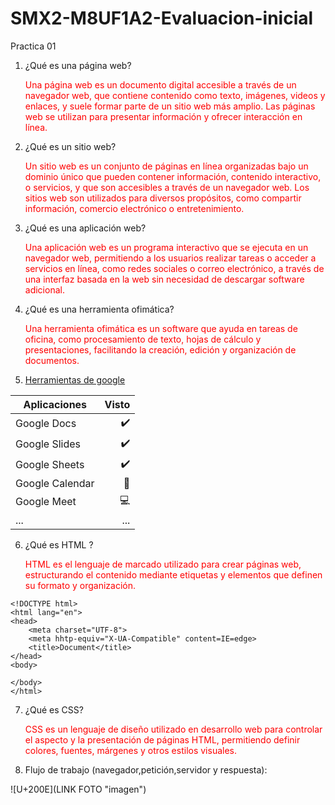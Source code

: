 # SMX2-M8UF1A2-Evaluacion-inicial

Practica 01

1. ¿Qué es una página web?


    <FONT COLOR="RED"> Una página web es un documento digital accesible a través de un navegador web, que contiene contenido como texto, imágenes, videos y enlaces, y suele formar parte de un sitio web más amplio. Las páginas web se utilizan para presentar información y ofrecer interacción en línea.</FONT>


2. ¿Qué es un sitio web?


    <FONT COLOR="RED"> Un sitio web es un conjunto de páginas en línea organizadas bajo un dominio único que pueden contener información, contenido interactivo, o servicios, y que son accesibles a través de un navegador web. Los sitios web son utilizados para diversos propósitos, como compartir información, comercio electrónico o entretenimiento.</FONT>

3. ¿Qué es una aplicación web?


    <FONT COLOR="RED"> Una aplicación web es un programa interactivo que se ejecuta en un navegador web, permitiendo a los usuarios realizar tareas o acceder a servicios en línea, como redes sociales o correo electrónico, a través de una interfaz basada en la web sin necesidad de descargar software adicional.</FONT>

4. ¿Qué es una herramienta ofimática?


    <FONT COLOR="RED"> Una herramienta ofimática es un software que ayuda en tareas de oficina, como procesamiento de texto, hojas de cálculo y presentaciones, facilitando la creación, edición y organización de documentos.</FONT>

5. [Herramientas de google](https://www.google.com/intl/es-419/chrome/browser-tools/ "Descubre las herramientas integradas del navegador Chrome" )

|Aplicaciones |Visto |
|----------|----------:|
|Google Docs|✔️ |
|Google Slides|✔️ |
|Google Sheets|✔️ |
|Google Calendar|📅 |
|Google Meet|💻 |
|...|... |

6. ¿Qué es HTML ?


    <FONT COLOR="RED"> HTML es el lenguaje de marcado utilizado para crear páginas web, estructurando el contenido mediante etiquetas y elementos que definen su formato y organización.</FONT>

```
<!DOCTYPE html>
<html lang="en">
<head>
    <meta charset="UTF-8">
    <meta hhtp-equiv="X-UA-Compatible" content=IE=edge>
    <title>Document</title>
</head>
<body>

</body>
</html>
```

7. ¿Qué es CSS?


    <FONT COLOR="RED"> CSS  es un lenguaje de diseño utilizado en desarrollo web para controlar el aspecto y la presentación de páginas HTML, permitiendo definir colores, fuentes, márgenes y otros estilos visuales.</FONT>

8. Flujo de trabajo (navegador,petición,servidor y respuesta):

![U+200E](LINK FOTO "imagen")
